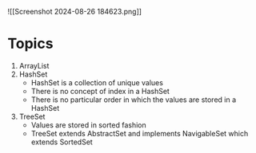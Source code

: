 ![[Screenshot 2024-08-26 184623.png]]
# Topics
1. ArrayList
2. HashSet
	- HashSet is a collection of unique values
	- There is no concept of index in a HashSet
	- There is no particular order in which the values are stored in a HashSet
3. TreeSet
	- Values are stored in sorted fashion
	- TreeSet extends AbstractSet and implements NavigableSet which extends SortedSet